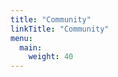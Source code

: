 ```yaml
---
title: "Community"
linkTitle: "Community"
menu:
  main:
    weight: 40
---
```


<!--add blocks of content here to add more sections to the community page -->
